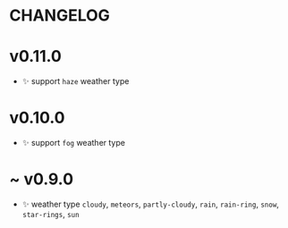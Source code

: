 # CHANGELOG

# v0.11.0

- ✨ support `haze` weather type

# v0.10.0

- ✨ support `fog` weather type

# ~ v0.9.0

- ✨ weather type `cloudy`, `meteors`, `partly-cloudy`, `rain`, `rain-ring`, `snow`, `star-rings`, `sun`

